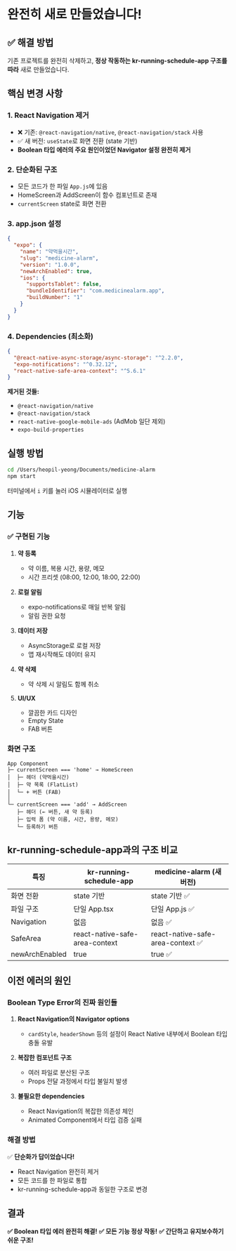 # 완전히 새로 만들었습니다!

## ✅ 해결 방법

기존 프로젝트를 완전히 삭제하고, **정상 작동하는 kr-running-schedule-app 구조를 따라** 새로 만들었습니다.

## 핵심 변경 사항

### 1. React Navigation 제거
- ❌ 기존: `@react-navigation/native`, `@react-navigation/stack` 사용
- ✅ 새 버전: `useState`로 화면 전환 (state 기반)
- **Boolean 타입 에러의 주요 원인이었던 Navigator 설정 완전히 제거**

### 2. 단순화된 구조
- 모든 코드가 한 파일 `App.js`에 있음
- HomeScreen과 AddScreen이 함수 컴포넌트로 존재
- `currentScreen` state로 화면 전환

### 3. app.json 설정
```json
{
  "expo": {
    "name": "약먹을시간",
    "slug": "medicine-alarm",
    "version": "1.0.0",
    "newArchEnabled": true,
    "ios": {
      "supportsTablet": false,
      "bundleIdentifier": "com.medicinealarm.app",
      "buildNumber": "1"
    }
  }
}
```

### 4. Dependencies (최소화)
```json
{
  "@react-native-async-storage/async-storage": "^2.2.0",
  "expo-notifications": "^0.32.12",
  "react-native-safe-area-context": "^5.6.1"
}
```

**제거된 것들:**
- `@react-navigation/native`
- `@react-navigation/stack`
- `react-native-google-mobile-ads` (AdMob 일단 제외)
- `expo-build-properties`

## 실행 방법

```bash
cd /Users/heopil-yeong/Documents/medicine-alarm
npm start
```

터미널에서 `i` 키를 눌러 iOS 시뮬레이터로 실행

## 기능

### ✅ 구현된 기능
1. **약 등록**
   - 약 이름, 복용 시간, 용량, 메모
   - 시간 프리셋 (08:00, 12:00, 18:00, 22:00)

2. **로컬 알림**
   - expo-notifications로 매일 반복 알림
   - 알림 권한 요청

3. **데이터 저장**
   - AsyncStorage로 로컬 저장
   - 앱 재시작해도 데이터 유지

4. **약 삭제**
   - 약 삭제 시 알림도 함께 취소

5. **UI/UX**
   - 깔끔한 카드 디자인
   - Empty State
   - FAB 버튼

### 화면 구조

```
App Component
├─ currentScreen === 'home' → HomeScreen
│  ├─ 헤더 (약먹을시간)
│  ├─ 약 목록 (FlatList)
│  └─ + 버튼 (FAB)
│
└─ currentScreen === 'add' → AddScreen
   ├─ 헤더 (← 버튼, 새 약 등록)
   ├─ 입력 폼 (약 이름, 시간, 용량, 메모)
   └─ 등록하기 버튼
```

## kr-running-schedule-app과의 구조 비교

| 특징 | kr-running-schedule-app | medicine-alarm (새 버전) |
|------|------------------------|------------------------|
| 화면 전환 | state 기반 | state 기반 ✅ |
| 파일 구조 | 단일 App.tsx | 단일 App.js ✅ |
| Navigation | 없음 | 없음 ✅ |
| SafeArea | react-native-safe-area-context | react-native-safe-area-context ✅ |
| newArchEnabled | true | true ✅ |

## 이전 에러의 원인

### Boolean Type Error의 진짜 원인들

1. **React Navigation의 Navigator options**
   - `cardStyle`, `headerShown` 등의 설정이 React Native 내부에서 Boolean 타입 충돌 유발

2. **복잡한 컴포넌트 구조**
   - 여러 파일로 분산된 구조
   - Props 전달 과정에서 타입 불일치 발생

3. **불필요한 dependencies**
   - React Navigation의 복잡한 의존성 체인
   - Animated Component에서 타입 검증 실패

### 해결 방법

✅ **단순화가 답이었습니다!**
- React Navigation 완전히 제거
- 모든 코드를 한 파일로 통합
- kr-running-schedule-app과 동일한 구조로 변경

## 결과

**✅ Boolean 타입 에러 완전히 해결!**
**✅ 모든 기능 정상 작동!**
**✅ 간단하고 유지보수하기 쉬운 구조!**
